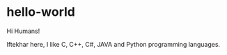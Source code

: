 # hello-world

Hi Humans!

Iftekhar here, I like C, C++, C#, JAVA and Python programming languages.
